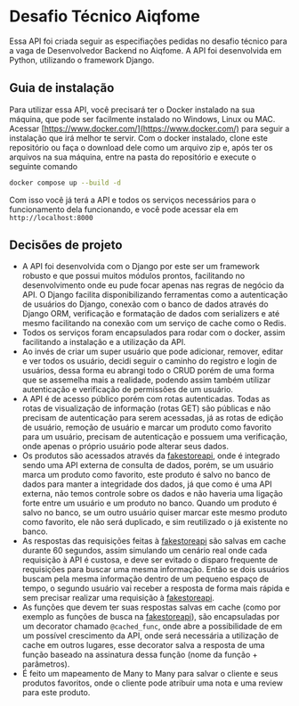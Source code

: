 # Desafio Técnico Aiqfome
Essa API foi criada seguir as especifiações pedidas no desafio técnico para a vaga de Desenvolvedor Backend no Aiqfome.
A API foi desenvolvida em Python, utilizando o framework Django.

## Guia de instalação
Para utilizar essa API, você precisará ter o Docker instalado na sua máquina, que pode ser facilmente instalado no Windows, Linux ou MAC. Acessar [https://www.docker.com/](https://www.docker.com/) para seguir a instalação que irá melhor te servir.
Com o docker instalado, clone este repositório ou faça o download dele como um arquivo zip e, após ter os arquivos na sua máquina, entre na pasta do repositório e execute o seguinte comando

```bash
docker compose up --build -d
```

Com isso você já terá a API e todos os serviços necessários para o funcionamento dela funcionando, e você pode acessar ela em `http://localhost:8000`

## Decisões de projeto

- A API foi desenvolvida com o Django por este ser um framework robusto e que possui muitos módulos prontos, facilitando no desenvolvimento onde eu pude focar apenas nas regras de negócio da API. O Django facilita disponibilizando ferramentas como a autenticação de usuários do Django, conexão com o banco de dados através do Django ORM, verificação e formatação de dados com serializers e até mesmo facilitando na conexão com um serviço de cache como o Redis.
- Todos os serviços foram encapsulados para rodar com o docker, assim facilitando a instalação e a utilização da API.
- Ao invés de criar um super usuário que pode adicionar, remover, editar e ver todos os usuário, decidi seguir o caminho do registro e login de usuários, dessa forma eu abrangi todo o CRUD porém de uma forma que se assemelha mais a realidade, podendo assim também utilizar autenticação e verificação de permissões de um usuário.
- A API é de acesso público porém com rotas autenticadas. Todas as rotas de visualização de informação (rotas GET) são públicas e não precisam de autenticação para serem acessadas, já as rotas de edição de usuário, remoção de usuário e marcar um produto como favorito para um usuário, precisam de autenticação e possuem uma verificação, onde apenas o próprio usuário pode alterar seus dados.
- Os produtos são acessados através da [fakestoreapi](https://fakestoreapi.com/docs), onde é integrado sendo uma API externa de consulta de dados, porém, se um usuário marca um produto como favorito, este produto é salvo no banco de dados para manter a integridade dos dados, já que como é uma API externa, não temos controle sobre os dados e não haveria uma ligação forte entre um usuário e um produto no banco. Quando um produto é salvo no banco, se um outro usuário quiser marcar este mesmo produto como favorito, ele não será duplicado, e sim reutilizado o já existente no banco.
- As respostas das requisições feitas à [fakestoreapi](https://fakestoreapi.com/docs) são salvas em cache durante 60 segundos, assim simulando um cenário real onde cada requisição à API é custosa, e deve ser evitado o disparo frequente de requisições para buscar uma mesma informação. Então se dois usuários buscam pela mesma informação dentro de um pequeno espaço de tempo, o segundo usuário vai receber a resposta de forma mais rápida e sem precisar realizar uma requisição à [fakestoreapi](https://fakestoreapi.com/docs).
- As funções que devem ter suas respostas salvas em cache (como por exemplo as funções de busca na [fakestoreapi](https://fakestoreapi.com/docs)), são encapsuladas por um decorator chamado `@cached_func`, onde abre a possibilidade de em um possível crescimento da API, onde será necessária a utilização de cache em outros lugares, esse decorator salva a resposta de uma função baseado na assinatura dessa função (nome da função + parâmetros).
- É feito um mapeamento de Many to Many para salvar o cliente e seus produtos favoritos, onde o cliente pode atribuir uma nota e uma review para este produto.
